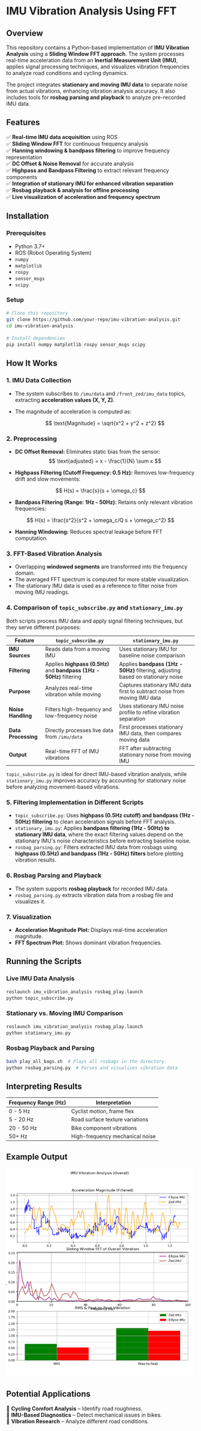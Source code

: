 # IMU Vibration Analysis Using FFT

## Overview
This repository contains a Python-based implementation of **IMU Vibration Analysis** using a **Sliding Window FFT approach**. The system processes real-time acceleration data from an **Inertial Measurement Unit (IMU)**, applies signal processing techniques, and visualizes vibration frequencies to analyze road conditions and cycling dynamics.

The project integrates **stationary and moving IMU data** to separate noise from actual vibrations, enhancing vibration analysis accuracy. It also includes tools for **rosbag parsing and playback** to analyze pre-recorded IMU data.

## Features
✅ **Real-time IMU data acquisition** using ROS  
✅ **Sliding Window FFT** for continuous frequency analysis  
✅ **Hanning windowing & bandpass filtering** to improve frequency representation  
✅ **DC Offset & Noise Removal** for accurate analysis  
✅ **Highpass and Bandpass Filtering** to extract relevant frequency components  
✅ **Integration of stationary IMU for enhanced vibration separation**  
✅ **Rosbag playback & analysis for offline processing**  
✅ **Live visualization of acceleration and frequency spectrum**  

## Installation
### **Prerequisites**
- Python 3.7+
- ROS (Robot Operating System)
- `numpy`
- `matplotlib`
- `rospy`
- `sensor_msgs`
- `scipy`

### **Setup**
```bash
# Clone this repository
git clone https://github.com/your-repo/imu-vibration-analysis.git
cd imu-vibration-analysis

# Install dependencies
pip install numpy matplotlib rospy sensor_msgs scipy
```

## How It Works
### **1. IMU Data Collection**
- The system subscribes to `/imu/data` and `/front_zed/imu_data` topics, extracting **acceleration values (X, Y, Z)**.
- The magnitude of acceleration is computed as:
  
  $$ \text{Magnitude} = \sqrt{x^2 + y^2 + z^2} $$

### **2. Preprocessing**
- **DC Offset Removal:** Eliminates static bias from the sensor:
$$
\text{adjusted} = x - \frac{1}{N} \sum x
$$

- **Highpass Filtering (Cutoff Frequency: 0.5 Hz):** Removes low-frequency drift and slow movements:

$$
H(s) = \frac{s}{s + \omega_c}
$$

- **Bandpass Filtering (Range: 1Hz - 50Hz):** Retains only relevant vibration frequencies:

$$
H(s) = \frac{s^2}{s^2 + \omega_c/Q s + \omega_c^2}
$$

  
- **Hanning Windowing:** Reduces spectral leakage before FFT computation.

### **3. FFT-Based Vibration Analysis**
- Overlapping **windowed segments** are transformed into the frequency domain.
- The averaged FFT spectrum is computed for more stable visualization.
- The stationary IMU data is used as a reference to filter noise from moving IMU readings.

### **4. Comparison of `topic_subscribe.py` and `stationary_imu.py`**
Both scripts process IMU data and apply signal filtering techniques, but they serve different purposes:

| Feature | `topic_subscribe.py` | `stationary_imu.py` |
|---------|---------------------|---------------------|
| **IMU Sources** | Reads data from a moving IMU | Uses stationary IMU for baseline noise comparison |
| **Filtering** | Applies **highpass (0.5Hz)** and **bandpass (1Hz - 50Hz)** filtering | Applies **bandpass (1Hz - 50Hz)** filtering, adjusting based on stationary noise |
| **Purpose** | Analyzes real-time vibration while moving | Captures stationary IMU data first to subtract noise from moving IMU data |
| **Noise Handling** | Filters high-frequency and low-frequency noise | Uses stationary IMU noise profile to refine vibration separation |
| **Data Processing** | Directly processes live data from `/imu/data` | First processes stationary IMU data, then compares moving data |
| **Output** | Real-time FFT of IMU vibrations | FFT after subtracting stationary noise from moving IMU |

`topic_subscribe.py` is ideal for direct IMU-based vibration analysis, while `stationary_imu.py` improves accuracy by accounting for stationary noise before analyzing movement-based vibrations.

### **5. Filtering Implementation in Different Scripts**
- `topic_subscribe.py`: Uses **highpass (0.5Hz cutoff) and bandpass (1Hz - 50Hz) filtering** to clean acceleration signals before FFT analysis.
- `stationary_imu.py`: Applies **bandpass filtering (1Hz - 50Hz) to stationary IMU data**, where the exact filtering values depend on the stationary IMU's noise characteristics before extracting baseline noise.
- `rosbag_parsing.py`: Filters extracted IMU data from rosbags using **highpass (0.5Hz) and bandpass (1Hz - 50Hz) filters** before plotting vibration results.

### **6. Rosbag Parsing and Playback**
- The system supports **rosbag playback** for recorded IMU data.
- `rosbag_parsing.py` extracts vibration data from a rosbag file and visualizes it.

### **7. Visualization**
- **Acceleration Magnitude Plot:** Displays real-time acceleration magnitude.
- **FFT Spectrum Plot:** Shows dominant vibration frequencies.

## Running the Scripts
### **Live IMU Data Analysis**
```bash
roslaunch imu_vibration_analysis rosbag_play.launch
python topic_subscribe.py
```

### **Stationary vs. Moving IMU Comparison**
```bash
roslaunch imu_vibration_analysis rosbag_play.launch
python stationary_imu.py
```

### **Rosbag Playback and Parsing**
```bash
bash play_all_bags.sh  # Plays all rosbags in the directory
python rosbag_parsing.py  # Parses and visualizes vibration data
```

## Interpreting Results
| **Frequency Range (Hz)** | **Interpretation** |
|-----------------|------------------------------------|
| 0 - 5 Hz       | Cyclist motion, frame flex        |
| 5 - 20 Hz      | Road surface texture variations   |
| 20 - 50 Hz     | Bike component vibrations         |
| 50+ Hz         | High-frequency mechanical noise   |

## Example Output
![FFT Visualization](zed.png)

## Potential Applications
🚴 **Cycling Comfort Analysis** – Identify road roughness.  
📡 **IMU-Based Diagnostics** – Detect mechanical issues in bikes.  
🔬 **Vibration Research** – Analyze different road conditions.  


